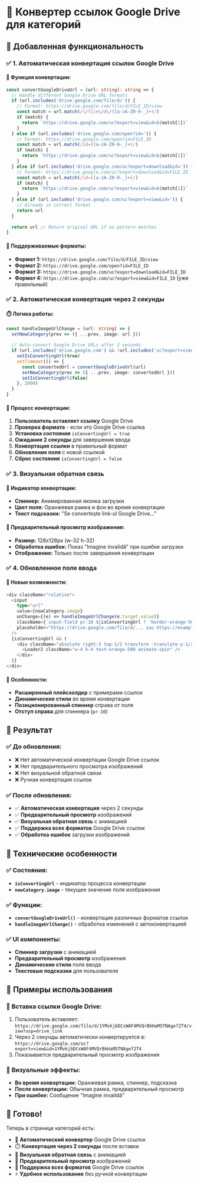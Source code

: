 # 🔗 Конвертер ссылок Google Drive для категорий

## 🎯 Добавленная функциональность

### ✅ **1. Автоматическая конвертация ссылок Google Drive**

#### 🔧 **Функция конвертации:**
```typescript
const convertGoogleDriveUrl = (url: string): string => {
  // Handle different Google Drive URL formats
  if (url.includes('drive.google.com/file/d/')) {
    // Format: https://drive.google.com/file/d/FILE_ID/view
    const match = url.match(/\/file\/d\/([a-zA-Z0-9-_]+)/)
    if (match) {
      return `https://drive.google.com/uc?export=view&id=${match[1]}`
    }
  } else if (url.includes('drive.google.com/open?id=')) {
    // Format: https://drive.google.com/open?id=FILE_ID
    const match = url.match(/id=([a-zA-Z0-9-_]+)/)
    if (match) {
      return `https://drive.google.com/uc?export=view&id=${match[1]}`
    }
  } else if (url.includes('drive.google.com/uc?export=download&id=')) {
    // Format: https://drive.google.com/uc?export=download&id=FILE_ID
    const match = url.match(/id=([a-zA-Z0-9-_]+)/)
    if (match) {
      return `https://drive.google.com/uc?export=view&id=${match[1]}`
    }
  } else if (url.includes('drive.google.com/uc?export=view&id=')) {
    // Already in correct format
    return url
  }
  
  return url // Return original URL if no pattern matches
}
```

#### 🎯 **Поддерживаемые форматы:**
- **Формат 1:** `https://drive.google.com/file/d/FILE_ID/view`
- **Формат 2:** `https://drive.google.com/open?id=FILE_ID`
- **Формат 3:** `https://drive.google.com/uc?export=download&id=FILE_ID`
- **Формат 4:** `https://drive.google.com/uc?export=view&id=FILE_ID` (уже правильный)

### ✅ **2. Автоматическая конвертация через 2 секунды**

#### ⏱️ **Логика работы:**
```typescript
const handleImageUrlChange = (url: string) => {
  setNewCategory(prev => ({ ...prev, image: url }))
  
  // Auto-convert Google Drive URLs after 2 seconds
  if (url.includes('drive.google.com') && !url.includes('uc?export=view')) {
    setIsConvertingUrl(true)
    setTimeout(() => {
      const convertedUrl = convertGoogleDriveUrl(url)
      setNewCategory(prev => ({ ...prev, image: convertedUrl }))
      setIsConvertingUrl(false)
    }, 2000)
  }
}
```

#### 🔄 **Процесс конвертации:**
1. **Пользователь вставляет ссылку** Google Drive
2. **Проверка формата** - если это Google Drive ссылка
3. **Установка состояния** `isConvertingUrl = true`
4. **Ожидание 2 секунды** для завершения ввода
5. **Конвертация ссылки** в правильный формат
6. **Обновление поля** с новой ссылкой
7. **Сброс состояния** `isConvertingUrl = false`

### ✅ **3. Визуальная обратная связь**

#### 🎨 **Индикатор конвертации:**
- **Спиннер:** Анимированная иконка загрузки
- **Цвет поля:** Оранжевая рамка и фон во время конвертации
- **Текст подсказки:** "Se convertește link-ul Google Drive..."

#### 📸 **Предварительный просмотр изображения:**
- **Размер:** 128x128px (w-32 h-32)
- **Обработка ошибок:** Показ "Imagine invalidă" при ошибке загрузки
- **Отображение:** Только после завершения конвертации

### ✅ **4. Обновленное поле ввода**

#### 🔧 **Новые возможности:**
```typescript
<div className="relative">
  <input
    type="url"
    value={newCategory.image}
    onChange={(e) => handleImageUrlChange(e.target.value)}
    className={`input-field pr-10 ${isConvertingUrl ? 'border-orange-500 bg-orange-50' : ''}`}
    placeholder="https://drive.google.com/file/d/... sau https://example.com/image.jpg"
  />
  {isConvertingUrl && (
    <div className="absolute right-3 top-1/2 transform -translate-y-1/2">
      <Loader2 className="w-4 h-4 text-orange-500 animate-spin" />
    </div>
  )}
</div>
```

#### 🎯 **Особенности:**
- **Расширенный плейсхолдер** с примерами ссылок
- **Динамические стили** во время конвертации
- **Позиционированный спиннер** справа от поля
- **Отступ справа** для спиннера (`pr-10`)

## 🚀 **Результат**

### ✅ **До обновления:**
- ❌ Нет автоматической конвертации Google Drive ссылок
- ❌ Нет предварительного просмотра изображений
- ❌ Нет визуальной обратной связи
- ❌ Ручная конвертация ссылок

### ✅ **После обновления:**
- ✅ **Автоматическая конвертация** через 2 секунды
- ✅ **Предварительный просмотр** изображений
- ✅ **Визуальная обратная связь** с анимацией
- ✅ **Поддержка всех форматов** Google Drive ссылок
- ✅ **Обработка ошибок** загрузки изображений

## 🔧 **Технические особенности**

### ✅ **Состояния:**
- **`isConvertingUrl`** - индикатор процесса конвертации
- **`newCategory.image`** - текущее значение поля изображения

### ✅ **Функции:**
- **`convertGoogleDriveUrl()`** - конвертация различных форматов ссылок
- **`handleImageUrlChange()`** - обработка изменений с автоконвертацией

### ✅ **UI компоненты:**
- **Спиннер загрузки** с анимацией
- **Предварительный просмотр** изображения
- **Динамические стили** поля ввода
- **Текстовые подсказки** для пользователя

## 🎯 **Примеры использования**

### 📝 **Вставка ссылки Google Drive:**
1. Пользователь вставляет: `https://drive.google.com/file/d/1YMvkjbDCsWAF4MVQrBkHaM5TNAgef2T4/view?usp=drive_link`
2. Через 2 секунды автоматически конвертируется в: `https://drive.google.com/uc?export=view&id=1YMvkjbDCsWAF4MVQrBkHaM5TNAgef2T4`
3. Показывается предварительный просмотр изображения

### 🎨 **Визуальные эффекты:**
- **Во время конвертации:** Оранжевая рамка, спиннер, подсказка
- **После конвертации:** Обычная рамка, предварительный просмотр
- **При ошибке:** Сообщение "Imagine invalidă"

## 🎯 **Готово!**

Теперь в странице категорий есть:
- 🔗 **Автоматический конвертер** Google Drive ссылок
- ⏱️ **Конвертация через 2 секунды** после вставки
- 🎨 **Визуальная обратная связь** с анимацией
- 📸 **Предварительный просмотр** изображений
- 🔧 **Поддержка всех форматов** Google Drive ссылок
- ⚡ **Удобное использование** без ручной конвертации 